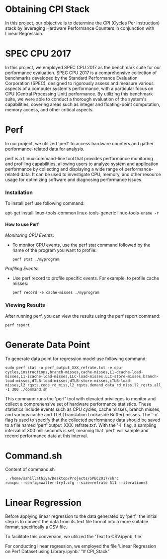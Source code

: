 # Obtaining CPI Stack

In this project, our objective is to determine the CPI (Cycles Per Instruction) stack by leveraging Hardware Performance Counters in conjunction with Linear Regression.

# SPEC CPU 2017

In this project, we employed SPEC CPU 2017 as the benchmark suite for our performance evaluation. SPEC CPU 2017 is a comprehensive collection of benchmarks developed by the Standard Performance Evaluation Corporation (SPEC), designed to rigorously assess and measure various aspects of a computer system's performance, with a particular focus on CPU (Central Processing Unit) performance. By utilizing this benchmark suite, we were able to conduct a thorough evaluation of the system's capabilities, covering areas such as integer and floating-point computation, memory access, and other critical aspects.

# Perf
In our project, we utilized 'perf' to access hardware counters and gather performance-related data for analysis.

perf is a Linux command-line tool that provides performance monitoring and profiling capabilities, allowing users to analyze system and application performance by collecting and displaying a wide range of performance-related data. It can be used to investigate CPU, memory, and other resource usage for optimizing software and diagnosing performance issues.

### Installation
To install perf use following command:

apt-get install linux-tools-common linux-tools-generic linux-tools-`uname -r`

#### How to use Perf

*Monitoring CPU Events*:
   - To monitor CPU events, use the perf stat command followed by the name of the program you want to profile:
     ```
     perf stat ./myprogram
	  ```

*Profiling Events*:
   - Use perf record to profile specific events. For example, to profile cache misses:
     ```
     perf record -e cache-misses ./myprogram
     ```

### Viewing Results

After running perf, you can view the results using the perf report command:
```
perf report
```


# Generate Data Point
To generate data point for regression model use following command:
```
sudo perf stat -o perf_output_XXX_refrate.txt -e cpu-cycles,instructions,branch-misses,cache-misses,L1-dcache-load-misses,L1-icache-load-misses,LLC-load-misses,LLC-store-misses,branch-load-misses,dTLB-load-misses,dTLB-store-misses,iTLB-load-misses,l2_rqsts.code_rd_miss,l2_rqsts.demand_data_rd_miss,l2_rqsts.all_demand_miss -I 300 ./command.sh
```



This command runs the 'perf' tool with elevated privileges to monitor and collect a comprehensive set of hardware performance statistics. These statistics include events such as CPU cycles, cache misses, branch misses, and various cache and TLB (Translation Lookaside Buffer) misses. The '-o' flag is used to specify that the collected performance data should be saved to a file named 'perf_output_XXX_refrate.txt'. With the '-I' flag, a sampling interval of 300 milliseconds is set, meaning that 'perf' will sample and record performance data at this interval. 

# Command.sh
Content of command.sh
```
. /home/sahillathiya/Desktop/Projects/SPEC2017/shrc
runcpu --config=walter-try1.cfg --size=refrate 511 --iteration=3
```


# Linear Regression

Before applying linear regression to the data generated by 'perf,' the initial step is to convert the data from its text file format into a more suitable format, specifically a CSV file.

To facilitate this conversion, we utilized the 'Text to CSV.ipynb' file.

For conducting linear regression, we employed the file 'Linear Regression on Perf Dataset using Library.ipynb.'
"# CPI_Stack" 
